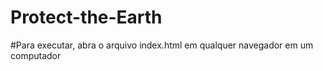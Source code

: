 # Protect-the-Earth

#Para executar, abra o arquivo index.html em qualquer navegador em um computador